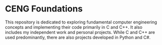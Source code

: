 # CENG Foundations

This repository is dedicated to exploring fundamental computer engineering concepts and implementing their code primarily in C and C++. It also includes my independent work and personal projects. While C and C++ are used predominantly, there are also projects developed in Python and C#.
